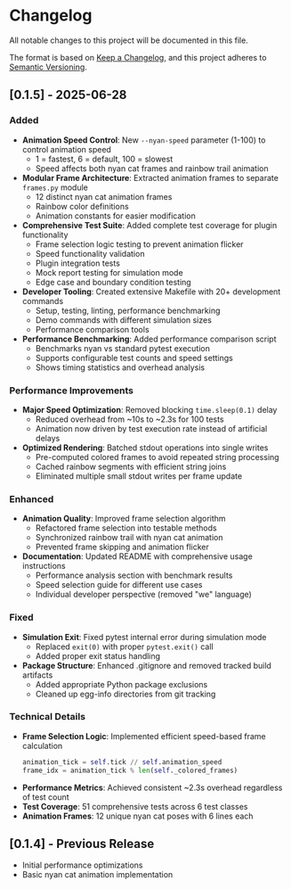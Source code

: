 # Changelog

All notable changes to this project will be documented in this file.

The format is based on [Keep a Changelog](https://keepachangelog.com/en/1.0.0/),
and this project adheres to [Semantic Versioning](https://semver.org/spec/v2.0.0.html).

## [0.1.5] - 2025-06-28

### Added
- **Animation Speed Control**: New `--nyan-speed` parameter (1-100) to control animation speed
  - 1 = fastest, 6 = default, 100 = slowest
  - Speed affects both nyan cat frames and rainbow trail animation
- **Modular Frame Architecture**: Extracted animation frames to separate `frames.py` module
  - 12 distinct nyan cat animation frames
  - Rainbow color definitions
  - Animation constants for easier modification
- **Comprehensive Test Suite**: Added complete test coverage for plugin functionality
  - Frame selection logic testing to prevent animation flicker
  - Speed functionality validation
  - Plugin integration tests
  - Mock report testing for simulation mode
  - Edge case and boundary condition testing
- **Developer Tooling**: Created extensive Makefile with 20+ development commands
  - Setup, testing, linting, performance benchmarking
  - Demo commands with different simulation sizes
  - Performance comparison tools
- **Performance Benchmarking**: Added performance comparison script
  - Benchmarks nyan vs standard pytest execution
  - Supports configurable test counts and speed settings
  - Shows timing statistics and overhead analysis

### Performance Improvements
- **Major Speed Optimization**: Removed blocking `time.sleep(0.1)` delay
  - Reduced overhead from ~10s to ~2.3s for 100 tests
  - Animation now driven by test execution rate instead of artificial delays
- **Optimized Rendering**: Batched stdout operations into single writes
  - Pre-computed colored frames to avoid repeated string processing
  - Cached rainbow segments with efficient string joins
  - Eliminated multiple small stdout writes per frame update

### Enhanced
- **Animation Quality**: Improved frame selection algorithm
  - Refactored frame selection into testable methods
  - Synchronized rainbow trail with nyan cat animation
  - Prevented frame skipping and animation flicker
- **Documentation**: Updated README with comprehensive usage instructions
  - Performance analysis section with benchmark results
  - Speed selection guide for different use cases
  - Individual developer perspective (removed "we" language)

### Fixed
- **Simulation Exit**: Fixed pytest internal error during simulation mode
  - Replaced `exit(0)` with proper `pytest.exit()` call
  - Added proper exit status handling
- **Package Structure**: Enhanced .gitignore and removed tracked build artifacts
  - Added appropriate Python package exclusions
  - Cleaned up egg-info directories from git tracking

### Technical Details
- **Frame Selection Logic**: Implemented efficient speed-based frame calculation
  ```python
  animation_tick = self.tick // self.animation_speed
  frame_idx = animation_tick % len(self._colored_frames)
  ```
- **Performance Metrics**: Achieved consistent ~2.3s overhead regardless of test count
- **Test Coverage**: 51 comprehensive tests across 6 test classes
- **Animation Frames**: 12 unique nyan cat poses with 6 lines each

## [0.1.4] - Previous Release
- Initial performance optimizations
- Basic nyan cat animation implementation